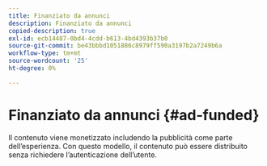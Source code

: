```yaml
---
title: Finanziato da annunci
description: Finanziato da annunci
copied-description: true
exl-id: ecb14487-0bd4-4cdd-b613-4bd4393b37b0
source-git-commit: be43bbbd1051886c8979ff590a3197b2a7249b6a
workflow-type: tm+mt
source-wordcount: '25'
ht-degree: 0%

---
```


# Finanziato da annunci {#ad-funded}

Il contenuto viene monetizzato includendo la pubblicità come parte dell’esperienza. Con questo modello, il contenuto può essere distribuito senza richiedere l’autenticazione dell’utente.

